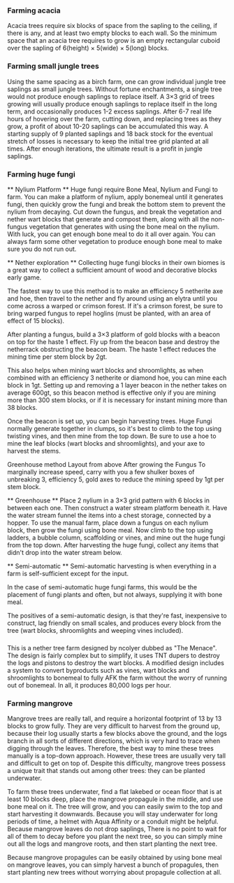 ### Farming acacia
Acacia trees require six blocks of space from the sapling to the ceiling, if there is any, and at least two empty blocks to each wall. So the minimum space that an acacia tree requires to grow is an empty rectangular cuboid over the sapling of 6(height) × 5(wide) × 5(long) blocks.

### Farming small jungle trees
Using the same spacing as a birch farm, one can grow individual jungle tree saplings as small jungle trees. Without fortune enchantments, a single tree would not produce enough saplings to replace itself. A 3×3 grid of trees growing will usually produce enough saplings to replace itself in the long term, and occasionally produces 1-2 excess saplings. After 6-7 real life hours of hovering over the farm, cutting down, and replacing trees as they grow, a profit of about 10-20 saplings can be accumulated this way. A starting supply of 9 planted saplings and 18 back stock for the eventual stretch of losses is necessary to keep the initial tree grid planted at all times. After enough iterations, the ultimate result is a profit in jungle saplings.

### Farming huge fungi
** Nylium Platform **
Huge fungi require Bone Meal, Nylium and Fungi to farm. You can make a platform of nylium, apply bonemeal until it generates fungi, then quickly grow the fungi and break the bottom stem to prevent the nylium from decaying.  Cut down the fungus, and break the vegetation and nether wart blocks that generate and compost them, along with all the non-fungus vegetation that generates with using the bone meal on the nylium. With luck, you can get enough bone meal to do it all over again. You can always farm some other vegetation to produce enough bone meal to make sure you do not run out.

** Nether exploration **
Collecting huge fungi blocks in their own biomes is a great way to collect a sufficient amount of wood and decorative blocks early game. 

The fastest way to use this method is to make an efficiency 5 netherite axe and hoe, then travel to the nether and fly around using an elytra until you come across a warped or crimson forest. If it's a crimson forest, be sure to bring warped fungus to repel hoglins (must be planted, with an area of effect of 15 blocks). 

After planting a fungus, build a 3×3 platform of gold blocks with a beacon on top for the haste 1 effect. Fly up from the beacon base and destroy the netherrack obstructing the beacon beam. The haste 1 effect reduces the mining time per stem block by 2gt.  

This also helps when mining wart blocks and shroomlights, as when combined with an efficiency 3 netherite or diamond hoe, you can mine each block in 1gt. Setting up and removing a 1 layer beacon in the nether takes on average 600gt, so this beacon method is effective only if you are mining more than 300 stem blocks, or if it is necessary for instant mining more than 38 blocks. 

Once the beacon is set up, you can begin harvesting trees. Huge Fungi normally generate together in clumps, so it's best to climb to the top using twisting vines, and then mine from the top down. Be sure to use a hoe to mine the leaf blocks (wart blocks and shroomlights), and your axe to harvest the stems.

Greenhouse method Layout from above
After growing the Fungus
To marginally increase speed, carry with you a few shulker boxes of unbreaking 3, efficiency 5, gold axes to reduce the mining speed by 1gt per stem block. 

** Greenhouse **
Place 2 nylium in a 3×3 grid pattern with 6 blocks in between each one. Then construct a water stream platform beneath it. Have the water stream funnel the items into a chest storage, connected by a hopper. To use the manual farm, place down a fungus on each nylium block, then grow the fungi using bone meal. Now climb to the top using ladders, a bubble column, scaffolding or vines, and mine out the huge fungi from the top down. After harvesting the huge fungi, collect any items that didn't drop into the water stream below.

** Semi-automatic **
Semi-automatic harvesting is when everything in a farm is self-sufficient except for the input. 

In the case of semi-automatic huge fungi farms, this would be the placement of fungi plants and often, but not always, supplying it with bone meal.

The positives of a semi-automatic design, is that they're fast, inexpensive to construct, lag friendly on small scales, and produces every block from the tree (wart blocks, shroomlights and weeping vines included).

### 
This is a nether tree farm designed by ncolyer dubbed as "The Menace". The design is fairly complex but to simplify, it uses TNT dupers to destroy the logs and pistons to destroy the wart blocks. A modified design includes a system to convert byproducts such as vines, wart blocks and shroomlights to bonemeal to fully AFK the farm without the worry of running out of bonemeal. In all, it produces 80,000 logs per hour.

### Farming mangrove
Mangrove trees are really tall, and require a horizontal footprint of 13 by 13 blocks to grow fully. They are very difficult to harvest from the ground up, because their log usually starts a few blocks above the ground, and the logs branch in all sorts of different directions, which is very hard to trace when digging through the leaves. Therefore, the best way to mine these trees manually is a top-down approach. However, these trees are usually very tall and difficult to get on top of. Despite this difficulty, mangrove trees possess a unique trait that stands out among other trees: they can be planted underwater.

To farm these trees underwater, find a flat lakebed or ocean floor that is at least 10 blocks deep, place the mangrove propagule in the middle, and use bone meal on it. The tree will grow, and you can easily swim to the top and start harvesting it downwards. Because you will stay underwater for long periods of time, a helmet with Aqua Affinity or a conduit might be helpful. Because mangrove leaves do not drop saplings, There is no point to wait for all of them to decay before you plant the next tree, so you can simply mine out all the logs and mangrove roots, and then start planting the next tree.

Because mangrove propagules can be easily obtained by using bone meal on mangrove leaves, you can simply harvest a bunch of propagules, then start planting new trees without worrying about propagule collection at all.

